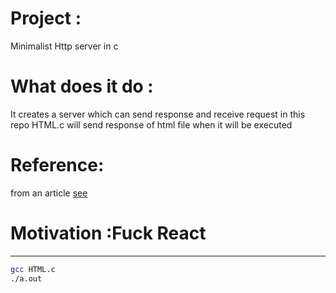# Project : 
Minimalist Http server in c

# What does it do : 
It creates a server which can send response and receive request in this repo HTML.c will send response of html file when it will be executed


# Reference: 
from an article [see](https://medium.com/from-the-scratch/http-server-what-do-you-need-to-know-to-build-a-simple-http-server-from-scratch-d1ef8945e4fa)

# Motivation :Fuck React
---
```bash
gcc HTML.c
./a.out
```
